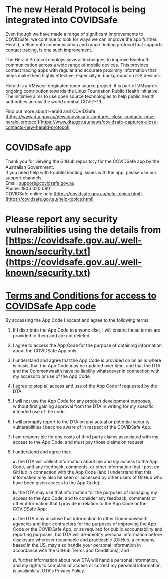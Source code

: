 # The new Herald Protocol is being integrated into COVIDSafe

Even though we have made a range of significant improvements to COVIDSafe, we continue to look for ways we can improve the app further. Herald, a Bluetooth communication and range finding protocol that supports contact tracing, is one such improvement.  
  
The Herald Protocol employs several techniques to improve Bluetooth communication across a wide range of mobile devices. This provides contact tracing apps with regular and accurate proximity information that helps make them highly effective, especially in background on iOS devices.  
  
Herald is a VMware-originated open source project. It is part of VMware’s ongoing contribution towards the Linux Foundation Public Health initiative. The initiative aims to use open source technologies to help public health authorities across the world combat COVID-19.  

Find out more about Herald and COVIDSafe:  [https://www.dta.gov.au/news/covidsafe-captures-close-contacts-new-herald-protocol](https://www.dta.gov.au/news/covidsafe-captures-close-contacts-new-herald-protocol)
  
  
# COVIDSafe app

Thank you for viewing the GitHub repository for the COVIDSafe app by the Australian Government.  
If you need help with troubleshooting issues with the app, please use our support channels:  
Email: support@covidsafe.gov.au  
Phone: 1800 020 080  
COVIDSafe online help [https://covidsafe.gov.au/help-topics.html](https://covidsafe.gov.au/help-topics.html)  

# Please report any security vulnerabilities using the details from [https://covidsafe.gov.au/.well-known/security.txt](https://covidsafe.gov.au/.well-known/security.txt)  

# [Terms and Conditions for access to COVIDSafe App code](https://github.com/AU-COVIDSafe/mobile-ios/blob/master/LICENSE.md)
By accessing the App Code I accept and agree to the following terms:

1. If I distribute the App Code to anyone else, I will ensure these terms are provided to them and are not deleted.
2. I agree to access the App Code for the purpose of obtaining information about the COVIDSafe App only.
3. I understand and agree that the App Code is provided on an as is where is basis, that the App Code may be updated over time, and that the DTA and the Commonwealth have no liability whatsoever in connection with my access to or use of the App Code.

4. I agree to stop all access and use of the App Code if requested by the DTA.
5. I will not use the App Code for any product development purposes, without first gaining approval from the DTA in writing for my specific intended use of the code.
6. I will promptly report to the DTA on any actual or potential security vulnerabilities I become aware of in respect of the COVIDSafe App.
7. I am responsible for any costs of third party claims associated with my access to the App Code, and must pay those claims on request.
8. I understand and agree that:

    **a.** the DTA will collect information about me and my access to the App Code, and any feedback, comments, or other information that I post on GitHub in connection with the App Code (and I understand that this information may also be seen or accessed by other users of GitHub who have been given access to the App Code);

    **b.** the DTA may use that information for the purposes of managing my access to the App Code, and to consider any feedback, comments or other information that I provide in relation to the App Code or the COVIDSafe App;

    **c.** the DTA may disclose that information to other Commonwealth agencies and their contractors for the purposes of improving the App Code or the COVIDSafe App, or as required for public accountability and reporting purposes, but DTA will de-identify personal information before disclosure wherever reasonable and practicable (GitHub, a company based in the US, may also handle your personal information in accordance with the GitHub Terms and Conditions); and

    **d.** further information about how DTA will handle personal information, and my rights to complain or access or correct my personal information, is available at DTA's Privacy Policy.
